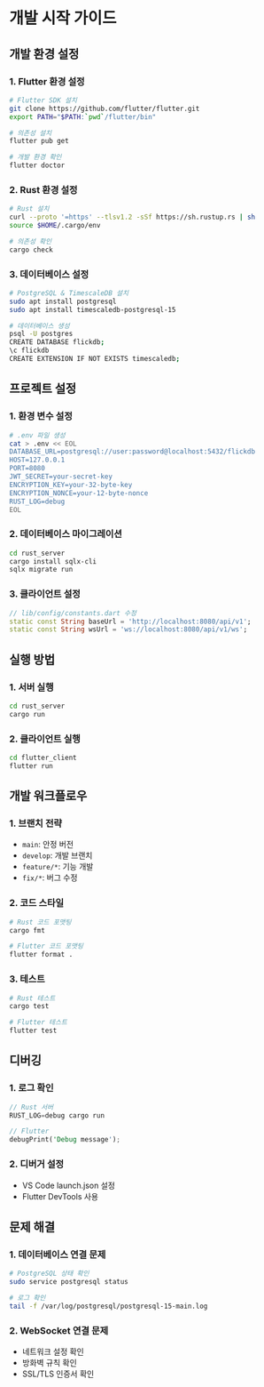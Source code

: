 # 개발 시작 가이드

## 개발 환경 설정

### 1. Flutter 환경 설정
```bash
# Flutter SDK 설치
git clone https://github.com/flutter/flutter.git
export PATH="$PATH:`pwd`/flutter/bin"

# 의존성 설치
flutter pub get

# 개발 환경 확인
flutter doctor
```

### 2. Rust 환경 설정
```bash
# Rust 설치
curl --proto '=https' --tlsv1.2 -sSf https://sh.rustup.rs | sh
source $HOME/.cargo/env

# 의존성 확인
cargo check
```

### 3. 데이터베이스 설정
```bash
# PostgreSQL & TimescaleDB 설치
sudo apt install postgresql
sudo apt install timescaledb-postgresql-15

# 데이터베이스 생성
psql -U postgres
CREATE DATABASE flickdb;
\c flickdb
CREATE EXTENSION IF NOT EXISTS timescaledb;
```

## 프로젝트 설정

### 1. 환경 변수 설정
```bash
# .env 파일 생성
cat > .env << EOL
DATABASE_URL=postgresql://user:password@localhost:5432/flickdb
HOST=127.0.0.1
PORT=8080
JWT_SECRET=your-secret-key
ENCRYPTION_KEY=your-32-byte-key
ENCRYPTION_NONCE=your-12-byte-nonce
RUST_LOG=debug
EOL
```

### 2. 데이터베이스 마이그레이션
```bash
cd rust_server
cargo install sqlx-cli
sqlx migrate run
```

### 3. 클라이언트 설정
```dart
// lib/config/constants.dart 수정
static const String baseUrl = 'http://localhost:8080/api/v1';
static const String wsUrl = 'ws://localhost:8080/api/v1/ws';
```

## 실행 방법

### 1. 서버 실행
```bash
cd rust_server
cargo run
```

### 2. 클라이언트 실행
```bash
cd flutter_client
flutter run
```

## 개발 워크플로우

### 1. 브랜치 전략
- `main`: 안정 버전
- `develop`: 개발 브랜치
- `feature/*`: 기능 개발
- `fix/*`: 버그 수정

### 2. 코드 스타일
```bash
# Rust 코드 포맷팅
cargo fmt

# Flutter 코드 포맷팅
flutter format .
```

### 3. 테스트
```bash
# Rust 테스트
cargo test

# Flutter 테스트
flutter test
```

## 디버깅

### 1. 로그 확인
```rust
// Rust 서버
RUST_LOG=debug cargo run

// Flutter
debugPrint('Debug message');
```

### 2. 디버거 설정
- VS Code launch.json 설정
- Flutter DevTools 사용

## 문제 해결

### 1. 데이터베이스 연결 문제
```bash
# PostgreSQL 상태 확인
sudo service postgresql status

# 로그 확인
tail -f /var/log/postgresql/postgresql-15-main.log
```

### 2. WebSocket 연결 문제
- 네트워크 설정 확인
- 방화벽 규칙 확인
- SSL/TLS 인증서 확인